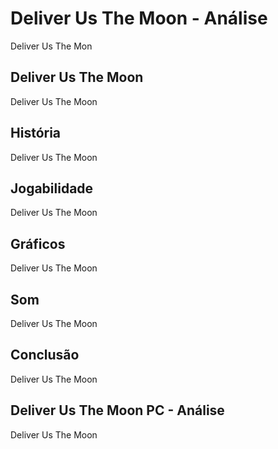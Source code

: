 ---
---

# Deliver Us The Moon - Análise

Deliver Us The Mon

## Deliver Us The Moon

Deliver Us The Moon

## História

Deliver Us The Moon

## Jogabilidade

Deliver Us The Moon

## Gráficos

Deliver Us The Moon

## Som

Deliver Us The Moon

## Conclusão

Deliver Us The Moon

## Deliver Us The Moon PC - Análise

Deliver Us The Moon
